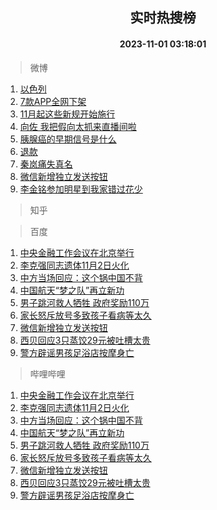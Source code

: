 <div align="center"><h2>实时热搜榜</h2><h4>2023-11-01 03:18:01</h4></div>

> 微博  

1. [以色列](https://s.weibo.com/weibo?q=%23%E4%BB%A5%E8%89%B2%E5%88%97%23&t=31&band_rank=1&Refer=top)<br />
2. [7款APP全网下架](https://s.weibo.com/weibo?q=%237%E6%AC%BEAPP%E5%85%A8%E7%BD%91%E4%B8%8B%E6%9E%B6%23&t=31&band_rank=2&Refer=top)<br />
3. [11月起这些新规开始施行](https://s.weibo.com/weibo?q=%2311%E6%9C%88%E8%B5%B7%E8%BF%99%E4%BA%9B%E6%96%B0%E8%A7%84%E5%BC%80%E5%A7%8B%E6%96%BD%E8%A1%8C%23&t=31&band_rank=3&Refer=top)<br />
4. [向佐 我把假向太抓来直播间啦](https://s.weibo.com/weibo?q=%E5%90%91%E4%BD%90%20%E6%88%91%E6%8A%8A%E5%81%87%E5%90%91%E5%A4%AA%E6%8A%93%E6%9D%A5%E7%9B%B4%E6%92%AD%E9%97%B4%E5%95%A6&t=31&band_rank=4&Refer=top)<br />
5. [胰腺癌的早期信号是什么](https://s.weibo.com/weibo?q=%23%E8%83%B0%E8%85%BA%E7%99%8C%E7%9A%84%E6%97%A9%E6%9C%9F%E4%BF%A1%E5%8F%B7%E6%98%AF%E4%BB%80%E4%B9%88%23&t=31&band_rank=5&Refer=top)<br />
6. [退款](https://s.weibo.com/weibo?q=%E9%80%80%E6%AC%BE&t=31&band_rank=6&Refer=top)<br />
7. [秦岚痛失真名](https://s.weibo.com/weibo?q=%23%E7%A7%A6%E5%B2%9A%E7%97%9B%E5%A4%B1%E7%9C%9F%E5%90%8D%23&t=31&band_rank=7&Refer=top)<br />
8. [微信新增独立发送按钮](https://s.weibo.com/weibo?q=%23%E5%BE%AE%E4%BF%A1%E6%96%B0%E5%A2%9E%E7%8B%AC%E7%AB%8B%E5%8F%91%E9%80%81%E6%8C%89%E9%92%AE%23&t=31&band_rank=8&Refer=top)<br />
9. [李金铭参加明星到我家错过花少](https://s.weibo.com/weibo?q=%23%E6%9D%8E%E9%87%91%E9%93%AD%E5%8F%82%E5%8A%A0%E6%98%8E%E6%98%9F%E5%88%B0%E6%88%91%E5%AE%B6%E9%94%99%E8%BF%87%E8%8A%B1%E5%B0%91%23&t=31&band_rank=9&Refer=top)<br />

> 知乎  


> 百度  

1. [中央金融工作会议在北京举行](https://www.baidu.com/s?wd=%E4%B8%AD%E5%A4%AE%E9%87%91%E8%9E%8D%E5%B7%A5%E4%BD%9C%E4%BC%9A%E8%AE%AE%E5%9C%A8%E5%8C%97%E4%BA%AC%E4%B8%BE%E8%A1%8C&sa=fyb_news&rsv_dl=fyb_news)<br />
2. [李克强同志遗体11月2日火化](https://www.baidu.com/s?wd=%E6%9D%8E%E5%85%8B%E5%BC%BA%E5%90%8C%E5%BF%97%E9%81%97%E4%BD%9311%E6%9C%882%E6%97%A5%E7%81%AB%E5%8C%96&sa=fyb_news&rsv_dl=fyb_news)<br />
3. [中方当场回应：这个锅中国不背](https://www.baidu.com/s?wd=%E4%B8%AD%E6%96%B9%E5%BD%93%E5%9C%BA%E5%9B%9E%E5%BA%94%EF%BC%9A%E8%BF%99%E4%B8%AA%E9%94%85%E4%B8%AD%E5%9B%BD%E4%B8%8D%E8%83%8C&sa=fyb_news&rsv_dl=fyb_news)<br />
4. [中国航天“梦之队”再立新功](https://www.baidu.com/s?wd=%E4%B8%AD%E5%9B%BD%E8%88%AA%E5%A4%A9%E2%80%9C%E6%A2%A6%E4%B9%8B%E9%98%9F%E2%80%9D%E5%86%8D%E7%AB%8B%E6%96%B0%E5%8A%9F&sa=fyb_news&rsv_dl=fyb_news)<br />
5. [男子跳河救人牺牲 政府奖励110万](https://www.baidu.com/s?wd=%E7%94%B7%E5%AD%90%E8%B7%B3%E6%B2%B3%E6%95%91%E4%BA%BA%E7%89%BA%E7%89%B2+%E6%94%BF%E5%BA%9C%E5%A5%96%E5%8A%B1110%E4%B8%87&sa=fyb_news&rsv_dl=fyb_news)<br />
6. [家长怒斥放号多致孩子看病等太久](https://www.baidu.com/s?wd=%E5%AE%B6%E9%95%BF%E6%80%92%E6%96%A5%E6%94%BE%E5%8F%B7%E5%A4%9A%E8%87%B4%E5%AD%A9%E5%AD%90%E7%9C%8B%E7%97%85%E7%AD%89%E5%A4%AA%E4%B9%85&sa=fyb_news&rsv_dl=fyb_news)<br />
7. [微信新增独立发送按钮](https://www.baidu.com/s?wd=%E5%BE%AE%E4%BF%A1%E6%96%B0%E5%A2%9E%E7%8B%AC%E7%AB%8B%E5%8F%91%E9%80%81%E6%8C%89%E9%92%AE&sa=fyb_news&rsv_dl=fyb_news)<br />
8. [西贝回应3只蒸饺29元被吐槽太贵](https://www.baidu.com/s?wd=%E8%A5%BF%E8%B4%9D%E5%9B%9E%E5%BA%943%E5%8F%AA%E8%92%B8%E9%A5%BA29%E5%85%83%E8%A2%AB%E5%90%90%E6%A7%BD%E5%A4%AA%E8%B4%B5&sa=fyb_news&rsv_dl=fyb_news)<br />
9. [警方辟谣男孩足浴店按摩身亡](https://www.baidu.com/s?wd=%E8%AD%A6%E6%96%B9%E8%BE%9F%E8%B0%A3%E7%94%B7%E5%AD%A9%E8%B6%B3%E6%B5%B4%E5%BA%97%E6%8C%89%E6%91%A9%E8%BA%AB%E4%BA%A1&sa=fyb_news&rsv_dl=fyb_news)<br />

> 哔哩哔哩  

1. [中央金融工作会议在北京举行](https://www.baidu.com/s?wd=%E4%B8%AD%E5%A4%AE%E9%87%91%E8%9E%8D%E5%B7%A5%E4%BD%9C%E4%BC%9A%E8%AE%AE%E5%9C%A8%E5%8C%97%E4%BA%AC%E4%B8%BE%E8%A1%8C&sa=fyb_news&rsv_dl=fyb_news)<br />
2. [李克强同志遗体11月2日火化](https://www.baidu.com/s?wd=%E6%9D%8E%E5%85%8B%E5%BC%BA%E5%90%8C%E5%BF%97%E9%81%97%E4%BD%9311%E6%9C%882%E6%97%A5%E7%81%AB%E5%8C%96&sa=fyb_news&rsv_dl=fyb_news)<br />
3. [中方当场回应：这个锅中国不背](https://www.baidu.com/s?wd=%E4%B8%AD%E6%96%B9%E5%BD%93%E5%9C%BA%E5%9B%9E%E5%BA%94%EF%BC%9A%E8%BF%99%E4%B8%AA%E9%94%85%E4%B8%AD%E5%9B%BD%E4%B8%8D%E8%83%8C&sa=fyb_news&rsv_dl=fyb_news)<br />
4. [中国航天“梦之队”再立新功](https://www.baidu.com/s?wd=%E4%B8%AD%E5%9B%BD%E8%88%AA%E5%A4%A9%E2%80%9C%E6%A2%A6%E4%B9%8B%E9%98%9F%E2%80%9D%E5%86%8D%E7%AB%8B%E6%96%B0%E5%8A%9F&sa=fyb_news&rsv_dl=fyb_news)<br />
5. [男子跳河救人牺牲 政府奖励110万](https://www.baidu.com/s?wd=%E7%94%B7%E5%AD%90%E8%B7%B3%E6%B2%B3%E6%95%91%E4%BA%BA%E7%89%BA%E7%89%B2+%E6%94%BF%E5%BA%9C%E5%A5%96%E5%8A%B1110%E4%B8%87&sa=fyb_news&rsv_dl=fyb_news)<br />
6. [家长怒斥放号多致孩子看病等太久](https://www.baidu.com/s?wd=%E5%AE%B6%E9%95%BF%E6%80%92%E6%96%A5%E6%94%BE%E5%8F%B7%E5%A4%9A%E8%87%B4%E5%AD%A9%E5%AD%90%E7%9C%8B%E7%97%85%E7%AD%89%E5%A4%AA%E4%B9%85&sa=fyb_news&rsv_dl=fyb_news)<br />
7. [微信新增独立发送按钮](https://www.baidu.com/s?wd=%E5%BE%AE%E4%BF%A1%E6%96%B0%E5%A2%9E%E7%8B%AC%E7%AB%8B%E5%8F%91%E9%80%81%E6%8C%89%E9%92%AE&sa=fyb_news&rsv_dl=fyb_news)<br />
8. [西贝回应3只蒸饺29元被吐槽太贵](https://www.baidu.com/s?wd=%E8%A5%BF%E8%B4%9D%E5%9B%9E%E5%BA%943%E5%8F%AA%E8%92%B8%E9%A5%BA29%E5%85%83%E8%A2%AB%E5%90%90%E6%A7%BD%E5%A4%AA%E8%B4%B5&sa=fyb_news&rsv_dl=fyb_news)<br />
9. [警方辟谣男孩足浴店按摩身亡](https://www.baidu.com/s?wd=%E8%AD%A6%E6%96%B9%E8%BE%9F%E8%B0%A3%E7%94%B7%E5%AD%A9%E8%B6%B3%E6%B5%B4%E5%BA%97%E6%8C%89%E6%91%A9%E8%BA%AB%E4%BA%A1&sa=fyb_news&rsv_dl=fyb_news)<br />
